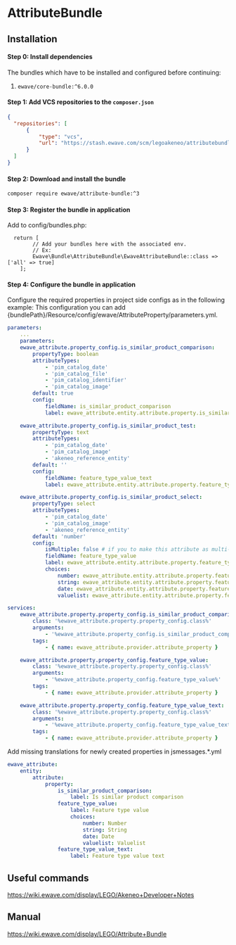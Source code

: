 # AttributeBundle

## Installation

#### Step 0: Install dependencies
The bundles which have to be installed and configured before continuing:

1. `ewave/core-bundle:^6.0.0`

#### Step 1: Add VCS repositories to the `composer.json`

```json
{
  "repositories": [
      {
          "type": "vcs",
          "url": "https://stash.ewave.com/scm/legoakeneo/attributebundle.git"
      }
  ]
}
```

#### Step 2: Download and install the bundle

```bash
composer require ewave/attribute-bundle:^3
```

#### Step 3: Register the bundle in application

Add to config/bundles.php:

```
  return [
        // Add your bundles here with the associated env.
        // Ex:
        Ewave\Bundle\AttributeBundle\EwaveAttributeBundle::class => ['all' => true]
    ];
```

#### Step 4: Configure the bundle in application

Configure the required properties in project side configs as in the following example:
This configuration you can add  {bundlePath}/Resource/config/ewave/AttributeProperty/parameters.yml.
 
```yaml
parameters:
    ...
    parameters:
    ewave_attribute.property_config.is_similar_product_comparison:
        propertyType: boolean
        attributeTypes:
            - 'pim_catalog_date'
            - 'pim_catalog_file'
            - 'pim_catalog_identifier'
            - 'pim_catalog_image'
        default: true
        config:
            fieldName: is_similar_product_comparison
            label: ewave_attribute.entity.attribute.property.is_similar_product_comparison.label

    ewave_attribute.property_config.is_similar_product_test:
        propertyType: text
        attributeTypes:
            - 'pim_catalog_date'
            - 'pim_catalog_image'
            - 'akeneo_reference_entity'
        default: ''
        config:
            fieldName: feature_type_value_text
            label: ewave_attribute.entity.attribute.property.feature_type_value_text.label

    ewave_attribute.property_config.is_similar_product_select:
        propertyType: select
        attributeTypes:
            - 'pim_catalog_date'
            - 'pim_catalog_image'
            - 'akeneo_reference_entity'
        default: 'number'
        config:
            isMultiple: false # if you to make this attribute as multi-select just make it true.
            fieldName: feature_type_value
            label: ewave_attribute.entity.attribute.property.feature_type_value.label
            choices:
                number: ewave_attribute.entity.attribute.property.feature_type_value.choices.number
                string: ewave_attribute.entity.attribute.property.feature_type_value.choices.string
                date: ewave_attribute.entity.attribute.property.feature_type_value.choices.date
                valuelist: ewave_attribute.entity.attribute.property.feature_type_value.choices.valuelist

services:
    ewave_attribute.property.property_config.is_similar_product_comparison:
        class: '%ewave_attribute.property.property_config.class%'
        arguments:
            - '%ewave_attribute.property_config.is_similar_product_comparison%'
        tags:
            - { name: ewave_attribute.provider.attribute_property }

    ewave_attribute.property.property_config.feature_type_value:
        class: '%ewave_attribute.property.property_config.class%'
        arguments:
            - '%ewave_attribute.property_config.feature_type_value%'
        tags:
            - { name: ewave_attribute.provider.attribute_property }

    ewave_attribute.property.property_config.feature_type_value_text:
        class: '%ewave_attribute.property.property_config.class%'
        arguments:
            - '%ewave_attribute.property_config.feature_type_value_text%'
        tags:
            - { name: ewave_attribute.provider.attribute_property }

```

Add missing translations for newly created properties in jsmessages.*.yml
```yaml
ewave_attribute:
    entity:
        attribute:
            property:
                is_similar_product_comparison:
                    label: Is similar product comparison
                feature_type_value:
                    label: Feature type value
                    choices:
                        number: Number
                        string: String
                        date: Date
                        valuelist: Valuelist
                feature_type_value_text:
                    label: Feature type value text

```

## Useful commands
https://wiki.ewave.com/display/LEGO/Akeneo+Developer+Notes

## Manual
https://wiki.ewave.com/display/LEGO/Attribute+Bundle
